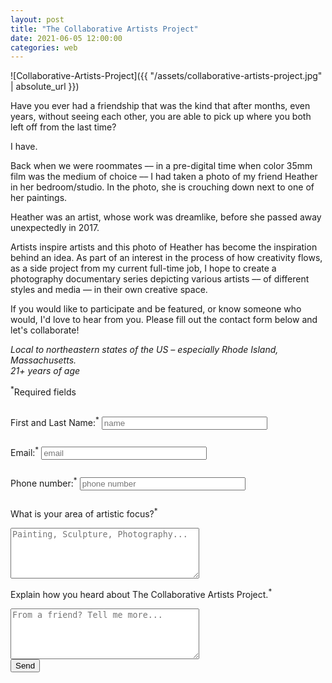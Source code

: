 ```yaml
---
layout: post
title: "The Collaborative Artists Project"
date: 2021-06-05 12:00:00
categories: web
---
```


![Collaborative-Artists-Project]({{ "/assets/collaborative-artists-project.jpg" | absolute_url }})

Have you ever had a friendship that was the kind that after months, even years, without seeing each other, you are able to pick up where you both left off from the last time?

I have. 

Back when we were roommates –– in a pre-digital time when color 35mm film was the medium of choice –– I had taken a photo of my friend Heather in her bedroom/studio. In the photo, she is crouching down next to one of her paintings. 

Heather was an artist, whose work was dreamlike, before she passed away unexpectedly in 2017. 

Artists inspire artists and this photo of Heather has become the inspiration behind an idea. As part of an interest in the process of how creativity flows, as a side project from my current full-time job, I hope to create a photography documentary series depicting various artists –– of different styles and media –– in their own creative space. 

If you would like to participate and be featured, or know someone who would, I'd love to hear from you. Please fill out the contact form below and let's collaborate! 

*Local to northeastern states of the US – especially Rhode Island, Massachusetts.*<br>
*21+ years of age*

<style>
form label {line-height: 2.75rem}
</style>
<p><sup>*</sup>Required fields</p>
<form action="https://docs.google.com/forms/d/e/1FAIpQLSc_UITLvESAylJJxodlNgEbEU0_GVNcCjOX9VWhwj6P-YyOlA/formResponse" method="post">
    <label>First and Last Name:<sup>*</sup></label>
    <input type="text" size="30" placeholder="name" name="entry.2005620554" required>
    <br />
    <label>Email:<sup>*</sup></label>
    <input type="email" size="30" placeholder="email" name="entry.1045781291" required>
    <br />
    <label>Phone number:<sup>*</sup></label>
    <input type="text" size="30" placeholder="phone number" name="entry.1166974658" required>
    <br />
    <label>What is your area of artistic focus?<sup>*</sup></label><br>
    <textarea rows="5" cols="35" placeholder="Painting, Sculpture, Photography..." name="entry.1578248611" required></textarea>
    <br />
    <label>Explain how you heard about The Collaborative Artists Project.<sup>*</sup></label><br>
    <textarea rows="5" cols="35" placeholder="From a friend? Tell me more..." name="entry.839337160" required></textarea>
     <br />
    <button type="submit">Send</button>
</form>
